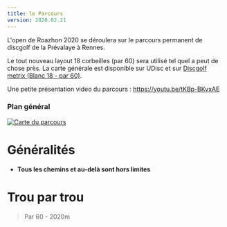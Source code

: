```yaml
---
title: le Parcours
version: 2020.02.21
---
```



L'open de Roazhon 2020 se déroulera sur le parcours permanent de discgolf de la Prévalaye à Rennes.

Le tout nouveau layout 18 corbeilles (par 60) sera utilisé tel quel a peut de chose près. 
La carte générale est disponible sur UDisc et sur [Discgolf metrix (Blanc 18 - par 60)](https://discgolfmetrix.com/?u=map&ID=17722).

Une petite présentation video du parcours : https://youtu.be/tKBp-BKvxAE

### Plan général
[![Carte du parcours](/map2.jpg)](/map.jpg)

# Généralités

 - __Tous les chemins et au-delà sont hors limites__

# Trou par trou 
> Par 60 - 2020m
